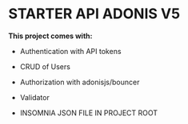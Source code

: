 # STARTER API ADONIS V5

**This project comes with:**

* Authentication with API tokens


* CRUD of Users


* Authorization with adonisjs/bouncer


* Validator


* INSOMNIA JSON FILE IN PROJECT ROOT

